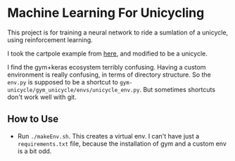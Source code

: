 # Machine Learning For Unicycling

This project is for training a neural network to ride a sumlation of a unicycle, using reinforcement learning.

I took the cartpole example from [here](https://github.com/keras-rl/keras-rl), and modified to be a unicycle.

I find the gym+keras ecosystem terribly confusing. Having a custom environment is really confusing, in terms of directory structure. So the `env.py` is supposed to be a shortcut to `gym-unicycle/gym_unicycle/envs/unicycle_env.py`. But sometimes shortcuts don't work well with git.

## How to Use

* Run `./makeEnv.sh`. This creates a virtual env. I can't have just a `requirements.txt` file, because the installation of gym and a custom env is a bit odd.
